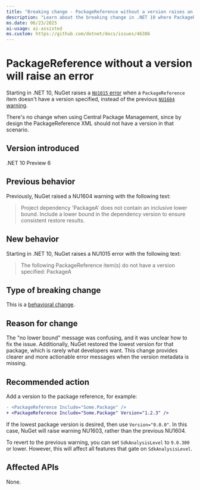 ```yaml
---
title: "Breaking change - PackageReference without a version raises an error"
description: "Learn about the breaking change in .NET 10 where PackageReference without a version raises NU1015 error instead of NU1604 warning."
ms.date: 06/23/2025
ai-usage: ai-assisted
ms.custom: https://github.com/dotnet/docs/issues/46386
---
```


# PackageReference without a version will raise an error

Starting in .NET 10, NuGet raises a [`NU1015` error](/nuget/reference/errors-and-warnings/nu1015) when a `PackageReference` item doesn't have a version specified, instead of the previous [`NU1604` warning](/nuget/reference/errors-and-warnings/nu1604).

There's no change when using Central Package Management, since by design the PackageReference XML should not have a version in that scenario.

## Version introduced

.NET 10 Preview 6

## Previous behavior

Previously, NuGet raised a NU1604 warning with the following text:

> Project dependency 'PackageA' does not contain an inclusive lower bound. Include a lower bound in the dependency version to ensure consistent restore results.

## New behavior

Starting in .NET 10, NuGet raises a NU1015 error with the following text:

> The following PackageReference item(s) do not have a version specified: PackageA

## Type of breaking change

This is a [behavioral change](../../categories.md#behavioral-change).

## Reason for change

The "no lower bound" message was confusing, and it was unclear how to fix the issue. Additionally, NuGet restored the lowest version for that package, which is rarely what developers want. This change provides clearer and more actionable error messages when the version metadata is missing.

## Recommended action

Add a version to the package reference, for example:

```diff
- <PackageReference Include="Some.Package" />
+ <PackageReference Include="Some.Package" Version="1.2.3" />
```

If the lowest package version is desired, then use `Version="0.0.0"`. In this case, NuGet will raise warning NU1603, rather than the previous NU1604.

To revert to the previous warning, you can set `SdkAnalysisLevel` to `9.0.300` or lower. However, this will affect all features that gate on `SdkAnalysisLevel`.

## Affected APIs

None.
